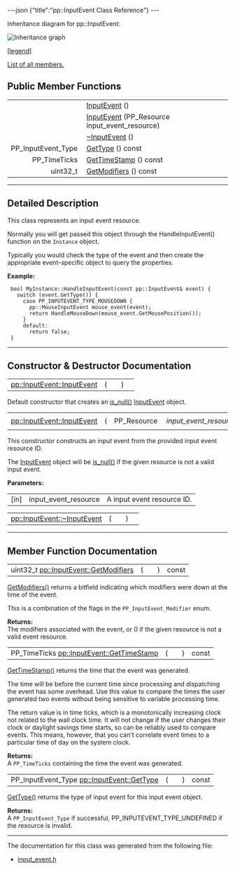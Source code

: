 ---json {"title":"pp::InputEvent Class Reference"} ---

Inheritance diagram for pp::InputEvent:

![Inheritance graph](/docs/native-client/pepper_dev/cpp/classpp_1_1_input_event__inherit__graph.png)

<span class="legend">\[[legend](/docs/native-client/pepper_dev/cpp/graph_legend/)\]</span>

[List of all members.](/docs/native-client/pepper_dev/cpp/classpp_1_1_input_event-members/)

Public Member Functions
-----------------------

<table><tbody><tr class="odd"><td style="text-align: right;"> </td><td><a href="/docs/native-client/pepper_dev/cpp/classpp_1_1_input_event#ac7581e4321abe8de6f3b48d70f4aa65d" class="el">InputEvent</a> ()</td></tr><tr class="even"><td style="text-align: right;"> </td><td><a href="/docs/native-client/pepper_dev/cpp/classpp_1_1_input_event#a1d4f7d3fb88de3cccc60ab26b92ccf23" class="el">InputEvent</a> (PP_Resource input_event_resource)</td></tr><tr class="odd"><td style="text-align: right;"> </td><td><a href="/docs/native-client/pepper_dev/cpp/classpp_1_1_input_event#a2492183af4fecec44a423a5b7eae6faf" class="el">~InputEvent</a> ()</td></tr><tr class="even"><td style="text-align: right;">PP_InputEvent_Type </td><td><a href="/docs/native-client/pepper_dev/cpp/classpp_1_1_input_event#a73ca79c06ff9a39304e3b390090f03dc" class="el">GetType</a> () const</td></tr><tr class="odd"><td style="text-align: right;">PP_TimeTicks </td><td><a href="/docs/native-client/pepper_dev/cpp/classpp_1_1_input_event#acc79ecdcf19f5b8a8a7268fc8ff51531" class="el">GetTimeStamp</a> () const</td></tr><tr class="even"><td style="text-align: right;">uint32_t </td><td><a href="/docs/native-client/pepper_dev/cpp/classpp_1_1_input_event#a6f94a5cd8453f1b69e55aadde73354e7" class="el">GetModifiers</a> () const</td></tr></tbody></table>

------------------------------------------------------------------------

<span id="details" class="anchor" style="margin: 0;"></span>

Detailed Description
--------------------

This class represents an input event resource.

Normally you will get passed this object through the HandleInputEvent() function on the `Instance` object.

Typically you would check the type of the event and then create the appropriate event-specific object to query the properties.

**Example:**

     bool MyInstance::HandleInputEvent(const pp::InputEvent& event) {
       switch (event.GetType()) {
         case PP_INPUTEVENT_TYPE_MOUSEDOWN {
           pp::MouseInputEvent mouse_event(event);
           return HandleMouseDown(mouse_event.GetMousePosition());
         }
         default:
           return false;
     }

------------------------------------------------------------------------

Constructor & Destructor Documentation
--------------------------------------

<span id="ac7581e4321abe8de6f3b48d70f4aa65d" class="anchor" style="margin: 0;"></span>

<table><tbody><tr class="odd"><td><a href="/docs/native-client/pepper_dev/cpp/classpp_1_1_input_event#ac7581e4321abe8de6f3b48d70f4aa65d" class="el">pp::InputEvent::InputEvent</a></td><td>(</td><td></td><td>)</td><td></td></tr></tbody></table>

Default constructor that creates an <a href="/docs/native-client/pepper_dev/cpp/classpp_1_1_resource#a859068e34cdc2dc0b78754c255323aa9" class="el" title="This functions determines if this resource is invalid or uninitialized.">is_null()</a> <a href="/docs/native-client/pepper_dev/cpp/classpp_1_1_input_event/" class="el" title="This class represents an input event resource.">InputEvent</a> object.

<span id="a1d4f7d3fb88de3cccc60ab26b92ccf23" class="anchor" style="margin: 0;"></span>

<table><tbody><tr class="odd"><td><a href="/docs/native-client/pepper_dev/cpp/classpp_1_1_input_event#ac7581e4321abe8de6f3b48d70f4aa65d" class="el">pp::InputEvent::InputEvent</a></td><td>(</td><td>PP_Resource </td><td><em>input_event_resource</em></td><td>)</td><td><code> [explicit]</code></td></tr></tbody></table>

This constructor constructs an input event from the provided input event resource ID.

The <a href="/docs/native-client/pepper_dev/cpp/classpp_1_1_input_event/" class="el" title="This class represents an input event resource.">InputEvent</a> object will be <a href="/docs/native-client/pepper_dev/cpp/classpp_1_1_resource#a859068e34cdc2dc0b78754c255323aa9" class="el" title="This functions determines if this resource is invalid or uninitialized.">is_null()</a> if the given resource is not a valid input event.

**Parameters:**  
<table><tbody><tr class="odd"><td>[in]</td><td>input_event_resource</td><td>A input event resource ID.</td></tr></tbody></table>

<span id="a2492183af4fecec44a423a5b7eae6faf" class="anchor" style="margin: 0;"></span>

<table><tbody><tr class="odd"><td><a href="/docs/native-client/pepper_dev/cpp/classpp_1_1_input_event#a2492183af4fecec44a423a5b7eae6faf" class="el">pp::InputEvent::~InputEvent</a></td><td>(</td><td></td><td>)</td><td></td></tr></tbody></table>

------------------------------------------------------------------------

Member Function Documentation
-----------------------------

<span id="a6f94a5cd8453f1b69e55aadde73354e7" class="anchor" style="margin: 0;"></span>

<table><tbody><tr class="odd"><td>uint32_t <a href="/docs/native-client/pepper_dev/cpp/classpp_1_1_input_event#a6f94a5cd8453f1b69e55aadde73354e7" class="el">pp::InputEvent::GetModifiers</a></td><td>(</td><td></td><td>)</td><td>const</td></tr></tbody></table>

<a href="/docs/native-client/pepper_dev/cpp/classpp_1_1_input_event#a6f94a5cd8453f1b69e55aadde73354e7" class="el" title="GetModifiers() returns a bitfield indicating which modifiers were down at the time of the event...">GetModifiers()</a> returns a bitfield indicating which modifiers were down at the time of the event.

This is a combination of the flags in the `PP_InputEvent_Modifier` enum.

**Returns:**  
The modifiers associated with the event, or 0 if the given resource is not a valid event resource.

<span id="acc79ecdcf19f5b8a8a7268fc8ff51531" class="anchor" style="margin: 0;"></span>

<table><tbody><tr class="odd"><td>PP_TimeTicks <a href="/docs/native-client/pepper_dev/cpp/classpp_1_1_input_event#acc79ecdcf19f5b8a8a7268fc8ff51531" class="el">pp::InputEvent::GetTimeStamp</a></td><td>(</td><td></td><td>)</td><td>const</td></tr></tbody></table>

<a href="/docs/native-client/pepper_dev/cpp/classpp_1_1_input_event#acc79ecdcf19f5b8a8a7268fc8ff51531" class="el" title="GetTimeStamp() returns the time that the event was generated.">GetTimeStamp()</a> returns the time that the event was generated.

The time will be before the current time since processing and dispatching the event has some overhead. Use this value to compare the times the user generated two events without being sensitive to variable processing time.

The return value is in time ticks, which is a monotonically increasing clock not related to the wall clock time. It will not change if the user changes their clock or daylight savings time starts, so can be reliably used to compare events. This means, however, that you can't correlate event times to a particular time of day on the system clock.

**Returns:**  
A `PP_TimeTicks` containing the time the event was generated.

<span id="a73ca79c06ff9a39304e3b390090f03dc" class="anchor" style="margin: 0;"></span>

<table><tbody><tr class="odd"><td>PP_InputEvent_Type <a href="/docs/native-client/pepper_dev/cpp/classpp_1_1_input_event#a73ca79c06ff9a39304e3b390090f03dc" class="el">pp::InputEvent::GetType</a></td><td>(</td><td></td><td>)</td><td>const</td></tr></tbody></table>

<a href="/docs/native-client/pepper_dev/cpp/classpp_1_1_input_event#a73ca79c06ff9a39304e3b390090f03dc" class="el" title="GetType() returns the type of input event for this input event object.">GetType()</a> returns the type of input event for this input event object.

**Returns:**  
A `PP_InputEvent_Type` if successful, PP\_INPUTEVENT\_TYPE\_UNDEFINED if the resource is invalid.

------------------------------------------------------------------------

The documentation for this class was generated from the following file:

-   <a href="/docs/native-client/pepper_dev/cpp/input__event_8h/" class="el">input_event.h</a>
